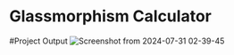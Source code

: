 # Glassmorphism Calculator

#Project Output 
![Screenshot from 2024-07-31 02-39-45](https://github.com/user-attachments/assets/b6c8d1b4-bf6e-4e34-987b-ff8f53bb1650)
